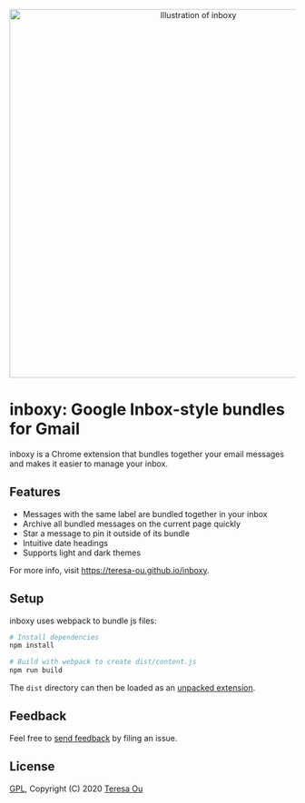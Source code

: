 <p align="center">
  <img width="650" src="https://github.com/teresa-ou/inboxy/blob/master/images/inboxy-illustration.png" alt="Illustration of inboxy">
</p>

# inboxy: Google Inbox-style bundles for Gmail

inboxy is a Chrome extension that bundles together your email messages and makes it easier to manage
your inbox.

## Features

* Messages with the same label are bundled together in your inbox
* Archive all bundled messages on the current page quickly
* Star a message to pin it outside of its bundle
* Intuitive date headings
* Supports light and dark themes

For more info, visit https://teresa-ou.github.io/inboxy.

## Setup

inboxy uses webpack to bundle js files:

```bash
# Install dependencies
npm install

# Build with webpack to create dist/content.js
npm run build
```

The `dist` directory can then be loaded as an [unpacked extension](https://developer.chrome.com/extensions/getstarted).

## Feedback

Feel free to [send feedback](https://github.com/teresa-ou/inboxy/issues) by filing an issue.

## License

[GPL](https://github.com/teresa-ou/inboxy/blob/dev/COPYING), Copyright (C) 2020  [Teresa Ou](https://github.com/teresa-ou)